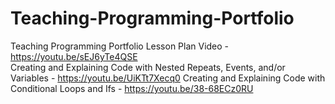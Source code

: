 # Teaching-Programming-Portfolio

Teaching Programming Portfolio Lesson Plan Video - https://youtu.be/sEJ6yTe4QSE <br />
Creating and Explaining Code with Nested Repeats, Events, and/or Variables - https://youtu.be/UiKTt7Xecq0
Creating and Explaining Code with Conditional Loops and Ifs - https://youtu.be/38-68ECz0RU
